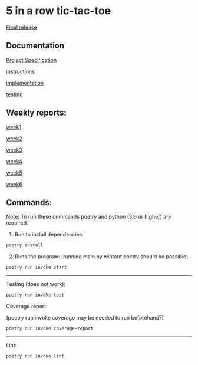 # 5 in a row tic-tac-toe

[Final release](https://github.com/000hcl/tictactoe/releases/tag/final)

## Documentation

[Project Specification](https://github.com/000hcl/tictactoe/blob/main/documentation/project_specification.md)

[instructions](https://github.com/000hcl/tictactoe/blob/main/documentation/user_guide.md)

[implementation](https://github.com/000hcl/tictactoe/blob/main/documentation/implementation.md)

[testing](https://github.com/000hcl/tictactoe/blob/main/documentation/testing.md)


## Weekly reports:
[week1](https://github.com/000hcl/tictactoe/blob/main/documentation/weekly_reports/week1.md)

[week2](https://github.com/000hcl/tictactoe/blob/main/documentation/weekly_reports/week2.md)


[week3](https://github.com/000hcl/tictactoe/blob/main/documentation/weekly_reports/week3.md)


[week4](https://github.com/000hcl/tictactoe/blob/main/documentation/weekly_reports/week4.md)


[week5](https://github.com/000hcl/tictactoe/blob/main/documentation/weekly_reports/week5.md)

[week6](https://github.com/000hcl/tictactoe/blob/main/documentation/weekly_reports/week6.md)



## Commands:

Note: To run these commands poetry and python (3.6 or higher) are required.

1. Run to install dependencies:
```bash
poetry install 
```
2. Runs the program: (running main.py wihtout poetry should be possible)
``` bash
poetry run invoke start
```
---

Testing (does not work): 
```bash
poetry run invoke test
```

Coverage report:

(poetry run invoke coverage may be needed to run beforehand?)

```bash
poetry run invoke coverage-report
```
---

Lint:
```bash
poetry run invoke lint
```
